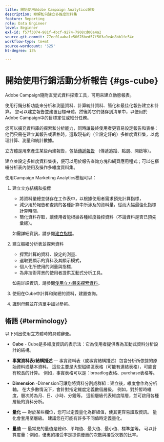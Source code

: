 ```yaml
---
title: 開始使用Adobe Campaign Analytics報表
description: 瞭解如何建立多維度資料集
feature: Reporting
role: Data Engineer
level: Beginner
exl-id: f57f3074-981f-4bcf-9274-7908cd00a4a2
source-git-commit: 77ec01aaba1e50676bed57f503a9e4e8bb1fe54c
workflow-type: tm+mt
source-wordcount: '525'
ht-degree: 13%

---
```


# 開始使用行銷活動分析報告 {#gs-cube}

Adobe Campaign隨附直覺式資料探索工具，可用來建立動態報表。

使用行銷分析功能來分析和測量資料、計算統計資料、簡化和最佳化報告建立和計算。 您可以建立報告並建置目標母體，然後將它們儲存到清單中，以便用於Adobe Campaign中的目標定位或細分任務。

您可以擴充資料庫的探索和分析能力，同時讓最終使用者更容易設定報告和表格：他們只需在建立其報告或表格時，選取現有的（全設定好的）多維度資料集，以處理計算、測量和統計數據。

立方體是用來產生某些內建報告，包括[傳遞報告](delivery-reports.md) （傳遞追蹤、點選、開啟等）。

建立並設定多維度資料集後，便可以用於報告查詢方塊和網頁應用程式；可以在樞紐分析表內使用及操作多維度資料集。

使用Campaign Marketing Analytics模組可以：

1. 建立立方結構和指標

   * 將資料彙總並儲存在工作表中，以根據使用者需求預先計算指標，
   * 減少用於報告和查詢的各種計算中所涉及的資料量，從而大幅最佳化指標計算時間，
   * 簡化資料存取，讓使用者能根據各種維度操控資料（不論資料是否已預先彙總）。

   如需詳細資訊，請參閱[建立指標](cube-indicators.md)。

1. 建立樞紐分析表並探索資料

   * 探索計算的資料、設定的測量、
   * 選取要顯示的資料及其顯示模式，
   * 個人化所使用的測量與指標，
   * 為非技術背景的使用者提供互動式分析工具。

   如需詳細資訊，請參閱[使用立方體來探索資料](cube-tables.md)。

1. 使用在Cube中計算和聚總的資料，建置查詢。
1. 識別母體並在清單中加以參照。

## 術語 {#terminology}

以下列出使用立方體時的具體辭彙。

* **Cube** - Cube是多維度資訊的表示法：它為使用者提供專為互動式資料分析設計的結構。

* **事實資料表/結構描述** — 事實資料表（或事實結構描述）包含分析所依據的原始資料或基本資料。 這些主要是大型磁碟區表格（可能有連結表格），可能會有較長的計算。 例如，事實表格可以是：broadlog表格、purchase表格等。

* **Dimension** -Dimension可讓您將資料分割成群組：建立後，維度會作為分析軸。 在大多數情況下，會針對指定維度定義數個層級。 例如，對於暫時維度，層次將為月、日、小時、分鐘等。 這組層級代表維度階層，並可啟用各種層級的資料分析。

* **量化** — 對於某些欄位，您可以定義量化為群組值，使其更容易讀取資訊。 量化會套用至層級。 建議您在可能有許多不同值時定義量化。

* **量值** — 最常見的量值是總和、平均值、最大值、最小值、標準差等。 可以計算度量：例如，優惠的接受率是提供優惠的次數與接受次數的比率。
